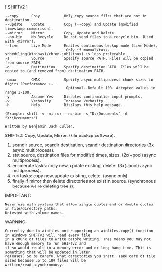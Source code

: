 [ SHIFTv2 ]

    --copy      Copy           Only copy source files that are not in destination.
    --update    Update         Copy (--copy) and Update (modified timestamp comparison).
    --mirror    Mirror         Copy, Update and Delete.
    --no-bin    No Recycle     Do not send files to a recycle bin. (Used with -mirror).
    --live      Live Mode      Enables continuous backup mode (Live Mode).
                                Only if manual/task-scheduling(Windows)/chron-job(Linux) is less preferable.
    -s          Source         Specify source PATH. Files will be copied from source PATH.
    -d          Destination    Specify destination PATH. Files will be copied to (and removed from) destination PATH.

    -cmax       CMAX           Specify async multiprocess chunk sizes in digits (Performance +-).
                                Optional. Default 100. Accepted values in range 1-100.
    -y          Assume Yes     Disables confirmation input prompts.
    -v          Verbosity      Increase Verbosity.
    -h          Help           Displays this help message.

    (Example: shift -v -mirror --no-bin -s "D:\Documents" -d "X:\Documents")

    Written by Benjamin Jack Cullen.


SHIFTv2: Copy, Update, Mirror. (File backup software).

   1. scandir source, scandir destination, scandir destination directories (3x async multiprocess).
   2. stat source, destination files for modified times, sizes. (2x(+pool) async multiprocess).
   3. enumerate tasks: copy new, update existing, delete. (3x(+pool) async multiprocess).
   4. run tasks: copy new, update existing, delete. (async only).
   5. finally if mirror then delete directories not exist in source. (synchronous because we're deleting tree's).


IMPORTANT:

    Never use with systems that allow single quotes and or double quotes in file/directory paths.
    Untested with volume names.


WARNING:

    Currenlty due to aiofiles not supporting an aiofiles.copy() function in Windows SHIFTv2 will read every file
    in a chunk of files to write before writing. This means you may not have enough memory to run SHIFTv2 and
    if so would result in a memory error and or long hang time. This is something that will be updated in later
    releases. So be careful what directories you shift. Take care of file sizes because up to 100 files will be
    written/read asynchronousy.